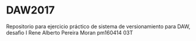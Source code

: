 # DAW2017
Repositorio para ejercicio práctico de sistema de versionamiento para DAW, desafìo I
Rene Alberto Pereira Moran pm160414 03T
